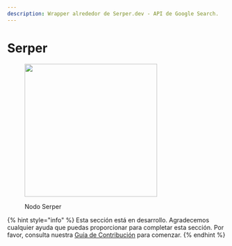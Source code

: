 ```yaml
---
description: Wrapper alrededor de Serper.dev - API de Google Search.
---
```


# Serper

<figure><img src="../../../.gitbook/assets/image--11---1---1-.png" alt="" width="305"><figcaption><p>Nodo Serper</p></figcaption></figure>

{% hint style="info" %}
Esta sección está en desarrollo. Agradecemos cualquier ayuda que puedas proporcionar para completar esta sección. Por favor, consulta nuestra [Guía de Contribución](../../../contributing/) para comenzar.
{% endhint %}
